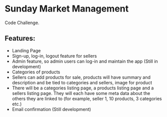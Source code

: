 # Sunday Market Management

Code Challenge.

## Features:

* Landing Page
* Sign-up, log-in, logout feature for sellers
* Admin feature, so admin users can log-in and maintain the app (Still in development)
* Categories of products
* Sellers can add products for sale, products will have summary and description and be tied to categories and sellers, image for product
* There will be a categories listing page, a products listing page and a sellers listing page. They will each have some meta data about the others they are linked to (for example, seller 1, 10 products, 3 categories etc.)
* Email confirmation (Still development)
